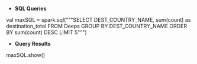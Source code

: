 * **SQL Queries**

val maxSQL = spark.sql("""SELECT DEST_COUNTRY_NAME, sum(count) as destination_total FROM Deeps GROUP BY DEST_COUNTRY_NAME ORDER BY sum(count) DESC LIMIT 5""")

* **Query Results**

maxSQL.show()

